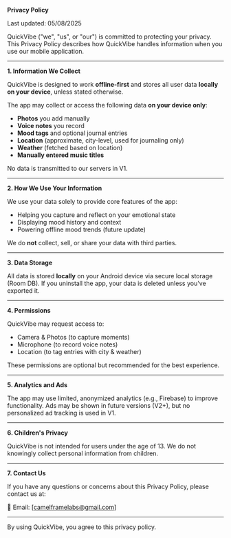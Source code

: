 **Privacy Policy**

Last updated: 05/08/2025

QuickVibe ("we", "us", or "our") is committed to protecting your privacy. This Privacy Policy describes how QuickVibe handles information when you use our mobile application.

---

**1. Information We Collect**

QuickVibe is designed to work **offline-first** and stores all user data **locally on your device**, unless stated otherwise.

The app may collect or access the following data **on your device only**:

- **Photos** you add manually
- **Voice notes** you record
- **Mood tags** and optional journal entries
- **Location** (approximate, city-level, used for journaling only)
- **Weather** (fetched based on location)
- **Manually entered music titles**

No data is transmitted to our servers in V1.

---

**2. How We Use Your Information**

We use your data solely to provide core features of the app:
- Helping you capture and reflect on your emotional state
- Displaying mood history and context
- Powering offline mood trends (future update)

We do **not** collect, sell, or share your data with third parties.

---

**3. Data Storage**

All data is stored **locally** on your Android device via secure local storage (Room DB). If you uninstall the app, your data is deleted unless you've exported it.

---

**4. Permissions**

QuickVibe may request access to:
- Camera & Photos (to capture moments)
- Microphone (to record voice notes)
- Location (to tag entries with city & weather)

These permissions are optional but recommended for the best experience.

---

**5. Analytics and Ads**

The app may use limited, anonymized analytics (e.g., Firebase) to improve functionality. Ads may be shown in future versions (V2+), but no personalized ad tracking is used in V1.

---

**6. Children's Privacy**

QuickVibe is not intended for users under the age of 13. We do not knowingly collect personal information from children.

---

**7. Contact Us**

If you have any questions or concerns about this Privacy Policy, please contact us at:

📧 Email: [camelframelabs@gmail.com]

---

By using QuickVibe, you agree to this privacy policy.

